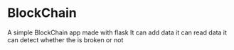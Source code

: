 # BlockChain
A simple BlockChain app made with flask
It can add data
it can read data
it can detect whether the is broken or not

